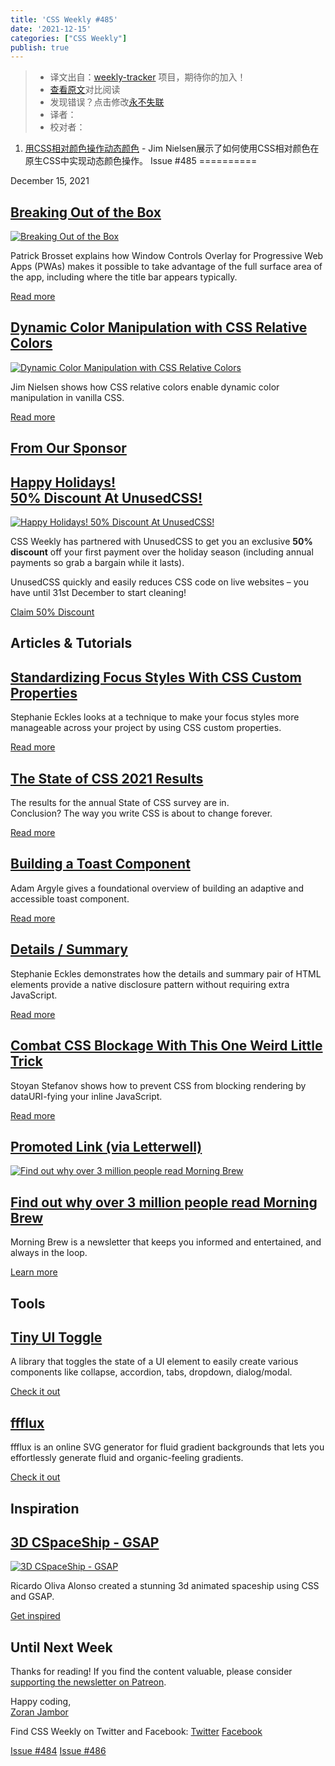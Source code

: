 ```yaml
---
title: 'CSS Weekly #485'
date: '2021-12-15'
categories: ["CSS Weekly"]
publish: true
---
```

> * 译文出自：[weekly-tracker](https://github.com/FEDarling/weekly-tracker) 项目，期待你的加入！
> * [查看原文](https://css-weekly.com/issue-485/)对比阅读
> * 发现错误？点击修改[永不失联](https://github.com/FEDarling/weekly-tracker/blob/main/weeklys/css_weekly/485/README.md)
> * 译者：
> * 校对者：

1. [用CSS相对颜色操作动态颜色](./Dynamic_Color_Manipulation_with_CSS_Relative_Colors.md) - Jim Nielsen展示了如何使用CSS相对颜色在原生CSS中实现动态颜色操作。
Issue #485
==========

December 15, 2021

[Breaking Out of the Box](https://alistapart.com/article/breaking-out-of-the-box/?utm_source=CSS-Weekly&utm_campaign=Issue-485&utm_medium=web)
----------------------------------------------------------------------------------------------------------------------------------------------

[![Breaking Out of the Box](https://css-weekly.com/wp-content/uploads/2021/12/breaking-out-of-the-box.jpg)](https://alistapart.com/article/breaking-out-of-the-box/?utm_source=CSS-Weekly&utm_campaign=Issue-485&utm_medium=web)

Patrick Brosset explains how Window Controls Overlay for Progressive Web Apps (PWAs) makes it possible to take advantage of the full surface area of the app, including where the title bar appears typically.

[Read more](https://alistapart.com/article/breaking-out-of-the-box/?utm_source=CSS-Weekly&utm_campaign=Issue-485&utm_medium=web)

[Dynamic Color Manipulation with CSS Relative Colors](https://blog.jim-nielsen.com/2021/css-relative-colors/?utm_source=CSS-Weekly&utm_campaign=Issue-485&utm_medium=web)
-------------------------------------------------------------------------------------------------------------------------------------------------------------------------

[![Dynamic Color Manipulation with CSS Relative Colors](https://css-weekly.com/wp-content/uploads/2021/12/dynamic-color-manipulation-with-css-relative-colors.jpg)](https://blog.jim-nielsen.com/2021/css-relative-colors/?utm_source=CSS-Weekly&utm_campaign=Issue-485&utm_medium=web)

Jim Nielsen shows how CSS relative colors enable dynamic color manipulation in vanilla CSS.

[Read more](https://blog.jim-nielsen.com/2021/css-relative-colors/?utm_source=CSS-Weekly&utm_campaign=Issue-485&utm_medium=web)

[From Our Sponsor](https://css-weekly.com/advertise)
----------------------------------------------------

[Happy Holidays!  
50% Discount At UnusedCSS!](https://cssw.io/unused-css)
--------------------------------------------------------------------------

[![Happy Holidays! 50% Discount At UnusedCSS!](https://css-weekly.com/wp-content/uploads/2021/12/unusedcss1.png)](https://cssw.io/unused-css)

CSS Weekly has partnered with UnusedCSS to get you an exclusive **50% discount** off your first payment over the holiday season (including annual payments so grab a bargain while it lasts).

UnusedCSS quickly and easily reduces CSS code on live websites – you have until 31st December to start cleaning!

[Claim 50% Discount](https://cssw.io/unused-css)

Articles & Tutorials
--------------------

[Standardizing Focus Styles With CSS Custom Properties](https://css-tricks.com/standardizing-focus-styles-with-css-custom-properties/?utm_source=CSS-Weekly&utm_campaign=Issue-485&utm_medium=web)
--------------------------------------------------------------------------------------------------------------------------------------------------------------------------------------------------

Stephanie Eckles looks at a technique to make your focus styles more manageable across your project by using CSS custom properties.

[Read more](https://css-tricks.com/standardizing-focus-styles-with-css-custom-properties/?utm_source=CSS-Weekly&utm_campaign=Issue-485&utm_medium=web)

[The State of CSS 2021 Results](https://2021.stateofcss.com/en-US/demographics/?utm_source=CSS-Weekly&utm_campaign=Issue-485&utm_medium=web)
--------------------------------------------------------------------------------------------------------------------------------------------

The results for the annual State of CSS survey are in.  
Conclusion? The way you write CSS is about to change forever.

[Read more](https://2021.stateofcss.com/en-US/demographics/?utm_source=CSS-Weekly&utm_campaign=Issue-485&utm_medium=web)

[Building a Toast Component](https://web.dev/building-a-toast-component/?utm_source=CSS-Weekly&utm_campaign=Issue-485&utm_medium=web)
-------------------------------------------------------------------------------------------------------------------------------------

Adam Argyle gives a foundational overview of building an adaptive and accessible toast component.

[Read more](https://web.dev/building-a-toast-component/?utm_source=CSS-Weekly&utm_campaign=Issue-485&utm_medium=web)

[Details / Summary](https://12daysofweb.dev/2021/details-summary/?utm_source=CSS-Weekly&utm_campaign=Issue-485&utm_medium=web)
------------------------------------------------------------------------------------------------------------------------------

Stephanie Eckles demonstrates how the details and summary pair of HTML elements provide a native disclosure pattern without requiring extra JavaScript.

[Read more](https://12daysofweb.dev/2021/details-summary/?utm_source=CSS-Weekly&utm_campaign=Issue-485&utm_medium=web)

[Combat CSS Blockage With This One Weird Little Trick](https://calendar.perfplanet.com/2021/combat-css-blockage-with-this-one-weird-little-trick/?utm_source=CSS-Weekly&utm_campaign=Issue-485&utm_medium=web)
--------------------------------------------------------------------------------------------------------------------------------------------------------------------------------------------------------------

Stoyan Stefanov shows how to prevent CSS from blocking rendering by dataURI-fying your inline JavaScript.

[Read more](https://calendar.perfplanet.com/2021/combat-css-blockage-with-this-one-weird-little-trick/?utm_source=CSS-Weekly&utm_campaign=Issue-485&utm_medium=web)

[Promoted Link (via Letterwell)](https://letterwell.co/newsletter/css-weekly/)
------------------------------------------------------------------------------

[![Find out why over 3 million people read Morning Brew](https://css-weekly.com/wp-content/uploads/2021/12/morning-brew1.png)](https://cssw.io/morningbrew-newsletter)

[Find out why over 3 million people read Morning Brew](https://cssw.io/morningbrew-newsletter)
----------------------------------------------------------------------------------------------

Morning Brew is a newsletter that keeps you informed and entertained, and always in the loop.

[Learn more](https://cssw.io/morningbrew-newsletter)

Tools
-----

[Tiny UI Toggle](https://github.com/NigelOToole/tiny-ui-toggle?utm_source=CSS-Weekly&utm_campaign=Issue-485&utm_medium=web)
---------------------------------------------------------------------------------------------------------------------------

A library that toggles the state of a UI element to easily create various components like collapse, accordion, tabs, dropdown, dialog/modal.

[Check it out](https://github.com/NigelOToole/tiny-ui-toggle?utm_source=CSS-Weekly&utm_campaign=Issue-485&utm_medium=web)

[ffflux](https://fffuel.co/ffflux/?utm_source=CSS-Weekly&utm_campaign=Issue-485&utm_medium=web)
-----------------------------------------------------------------------------------------------

ffflux is an online SVG generator for fluid gradient backgrounds that lets you effortlessly generate fluid and organic-feeling gradients.

[Check it out](https://fffuel.co/ffflux/?utm_source=CSS-Weekly&utm_campaign=Issue-485&utm_medium=web)

Inspiration
-----------

[3D CSpaceShip - GSAP](https://codepen.io/ricardoolivaalonso/pen/poWbBdK?utm_source=CSS-Weekly&utm_campaign=Issue-485&utm_medium=web)
-------------------------------------------------------------------------------------------------------------------------------------

[![3D CSpaceShip - GSAP](https://css-weekly.com/wp-content/uploads/2021/12/3d-cspaceship-gsap.jpg)](https://codepen.io/ricardoolivaalonso/pen/poWbBdK?utm_source=CSS-Weekly&utm_campaign=Issue-485&utm_medium=web)

Ricardo Oliva Alonso created a stunning 3d animated spaceship using CSS and GSAP.

[Get inspired](https://codepen.io/ricardoolivaalonso/pen/poWbBdK?utm_source=CSS-Weekly&utm_campaign=Issue-485&utm_medium=web)

Until Next Week
---------------

Thanks for reading! If you find the content valuable, please consider [supporting the newsletter on Patreon](https://bit.ly/cssweekly-patreon).

Happy coding,  
[Zoran Jambor](https://twitter.com/ZoranJambor)

Find CSS Weekly on Twitter and Facebook: [Twitter](https://twitter.com/CSSWeekly) [Facebook](https://www.facebook.com/CSSWeekly)

[Issue #484](https://css-weekly.com/issue-484/) [Issue #486](https://css-weekly.com/issue-486/)